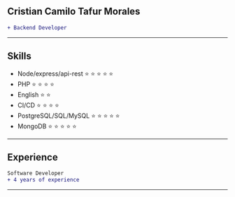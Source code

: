 ## Cristian Camilo Tafur Morales

```diff
+ Backend Developer
```
---
## Skills

- Node/express/api-rest     :star: :star: :star: :star: :star:
- PHP      :star: :star: :star: :star: 
- English  :star: :star: 
- CI/CD    :star: :star: :star: :star:
- PostgreSQL/SQL/MySQL :star: :star: :star: :star: :star:
- MongoDB :star: :star: :star: :star: :star:

---

## Experience

  ```diff
  Software Developer
  + 4 years of experience
  ```
---
 
